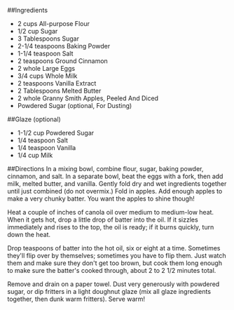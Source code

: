 ##Ingredients
* 2 cups All-purpose Flour
* 1/2 cup Sugar
* 3 Tablespoons Sugar
* 2-1/4 teaspoons Baking Powder
* 1-1/4 teaspoon Salt
* 2 teaspoons Ground Cinnamon
* 2 whole Large Eggs
* 3/4 cups Whole Milk
* 2 teaspoons Vanilla Extract
* 2 Tablespoons Melted Butter
* 2 whole Granny Smith Apples, Peeled And Diced
* Powdered Sugar (optional, For Dusting)

##Glaze (optional)
* 1-1/2 cup Powdered Sugar
* 1/4 teaspoon Salt
* 1/4 teaspoon Vanilla
* 1/4 cup Milk

##Directions
In a mixing bowl, combine flour, sugar, baking powder, cinnamon, and salt.
In a separate bowl, beat the eggs with a fork, then add milk, melted butter, and vanilla.
Gently fold dry and wet ingredients together until just combined (do not overmix.) Fold in apples. Add enough apples to make a very chunky batter. You want the apples to shine though!

Heat a couple of inches of canola oil over medium to medium-low heat. When it gets hot, drop a little drop of batter into the oil. If it sizzles immediately and rises to the top, the oil is ready; if it burns quickly, turn down the heat.

Drop teaspoons of batter into the hot oil, six or eight at a time. Sometimes they'll flip over by themselves; sometimes you have to flip them. Just watch them and make sure they don't get too brown, but cook them long enough to make sure the batter's cooked through, 
about 2 to 2 1/2 minutes total.

Remove and drain on a paper towel. Dust very generously with powdered sugar, or dip fritters in a light doughnut glaze (mix all glaze ingredients together, then dunk warm fritters).
Serve warm!

	
	